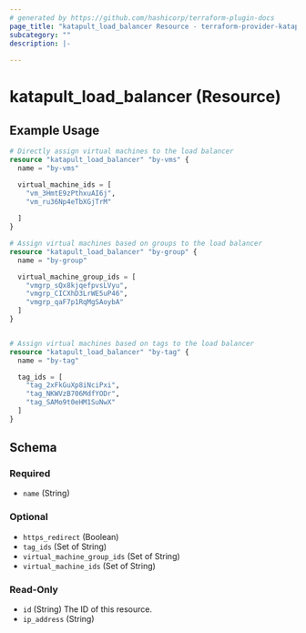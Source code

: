 ```yaml
---
# generated by https://github.com/hashicorp/terraform-plugin-docs
page_title: "katapult_load_balancer Resource - terraform-provider-katapult"
subcategory: ""
description: |-
  
---
```


# katapult_load_balancer (Resource)



## Example Usage

```terraform
# Directly assign virtual machines to the load balancer
resource "katapult_load_balancer" "by-vms" {
  name = "by-vms"

  virtual_machine_ids = [
    "vm_3HmtE9zPthxuAI6j",
    "vm_ru36Np4eTbXGjTrM"
    
  ]
}

# Assign virtual machines based on groups to the load balancer
resource "katapult_load_balancer" "by-group" {
  name = "by-group"

  virtual_machine_group_ids = [
    "vmgrp_sQx8kjqefpvsLVyu",
    "vmgrp_CICXhD3LrWE5uP46",
    "vmgrp_qaF7p1RqMgSAoybA"
  ]
}


# Assign virtual machines based on tags to the load balancer
resource "katapult_load_balancer" "by-tag" {
  name = "by-tag"

  tag_ids = [
    "tag_2xFkGuXp8iNciPxi",
    "tag_NKWVzB706MdfYODr",
    "tag_SAMo9t0eHM1SuNwX"
  ]
}
```

<!-- schema generated by tfplugindocs -->
## Schema

### Required

- `name` (String)

### Optional

- `https_redirect` (Boolean)
- `tag_ids` (Set of String)
- `virtual_machine_group_ids` (Set of String)
- `virtual_machine_ids` (Set of String)

### Read-Only

- `id` (String) The ID of this resource.
- `ip_address` (String)


